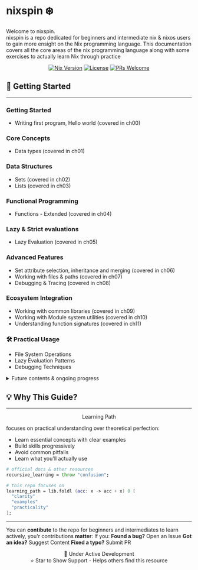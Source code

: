 #  nixspin ❄️ 

Welcome to nixspin.</br>
nixspin is a repo dedicated for beginners and intermediate nix & nixos users to gain more ensight on the Nix programming language. This documentation covers all the core areas of the nix programming language along with some exercises to actually learn Nix through practice

<div align="center">

[![Nix Version](https://img.shields.io/badge/Nix-2.24.12-blue?logo=nixos&logoColor=white)](https://nixos.org)
[![License](https://img.shields.io/badge/License-MIT-green.svg)](LICENSE)
[![PRs Welcome](https://img.shields.io/badge/PRs-welcome-brightgreen.svg)](CONTRIBUTING.md)

</div>

## 🚀 Getting Started
---

### Getting Started
- Writing first program, Hello world (covered in ch00)

### Core Concepts
- Data types (covered in ch01)

### Data Structures
- Sets (covered in ch02)
- Lists (covered in ch03)

### Functional Programming
- Functions - Extended (covered in ch04)

### Lazy & Strict evaluations
- Lazy Evaluation (covered in ch05)

### Advanced Features
- Set attribute selection, inheritance and merging (covered in ch06)
- Working with files & paths (covered in ch07)
- Debugging & Tracing (covered in ch08)

### Ecosystem Integration
- Working with common libraries (covered in ch09)
- Working with Module system utilities (covered in ch10)
- Understanding function signatures (covered in ch11)

### 🛠 Practical Usage
- File System Operations
- Lazy Evaluation Patterns
- Debugging Techniques 

<details>
<summary>Future contents & ongoing progress</summary>

- Derivation Patterns
- Working with Nix flakes
- NixOS Module System
- Advanced Package Composition
- Performance Optimization
- Real-world Project Templates

</details>



## 💡 Why This Guide?
---

<div align="center">
Learning Path
</div>

focuses on practical understanding over theoretical perfection:
- Learn essential concepts with clear examples
- Build skills progressively
- Avoid common pitfalls
- Learn what you'll actually use

```nix
# official docs & other resources 
recursive_learning = throw "confusion";

# this repo focuses on 
learning_path = lib.foldl (acc: x -> acc + x) 0 [
  "clarity"
  "examples"
  "practicality"
];
```

---

You can **contibute** to the repo for beginners and intermediates to learn actively, you'r contributions **matter**:
If you:
    **Found a bug?** Open an Issue
    **Got an idea?** Suggest Content
    **Fixed a typo?** Submit PR


<div align="center">
🔧 Under Active Development</br>
⭐ Star to Show Support - Helps others find this resource</br>
</div>
